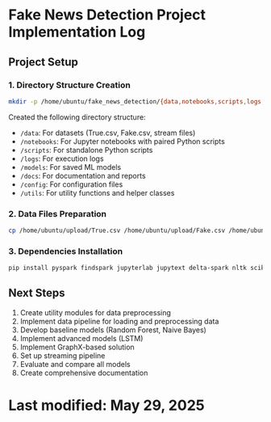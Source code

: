 # Fake News Detection Project Implementation Log

## Project Setup

### 1. Directory Structure Creation
```bash
mkdir -p /home/ubuntu/fake_news_detection/{data,notebooks,scripts,logs,models,docs,config,utils}
```

Created the following directory structure:
- `/data`: For datasets (True.csv, Fake.csv, stream files)
- `/notebooks`: For Jupyter notebooks with paired Python scripts
- `/scripts`: For standalone Python scripts
- `/logs`: For execution logs
- `/models`: For saved ML models
- `/docs`: For documentation and reports
- `/config`: For configuration files
- `/utils`: For utility functions and helper classes

### 2. Data Files Preparation
```bash
cp /home/ubuntu/upload/True.csv /home/ubuntu/upload/Fake.csv /home/ubuntu/upload/stream1.csv /home/ubuntu/fake_news_detection/data/
```

### 3. Dependencies Installation
```bash
pip install pyspark findspark jupyterlab jupytext delta-spark nltk scikit-learn
```

## Next Steps

1. Create utility modules for data preprocessing
2. Implement data pipeline for loading and preprocessing data
3. Develop baseline models (Random Forest, Naive Bayes)
4. Implement advanced models (LSTM)
5. Implement GraphX-based solution
6. Set up streaming pipeline
7. Evaluate and compare all models
8. Create comprehensive documentation

# Last modified: May 29, 2025
